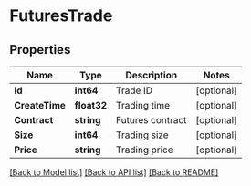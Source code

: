 # FuturesTrade

## Properties

Name | Type | Description | Notes
------------ | ------------- | ------------- | -------------
**Id** | **int64** | Trade ID | [optional] 
**CreateTime** | **float32** | Trading time | [optional] 
**Contract** | **string** | Futures contract | [optional] 
**Size** | **int64** | Trading size | [optional] 
**Price** | **string** | Trading price | [optional] 

[[Back to Model list]](../README.md#documentation-for-models) [[Back to API list]](../README.md#documentation-for-api-endpoints) [[Back to README]](../README.md)


